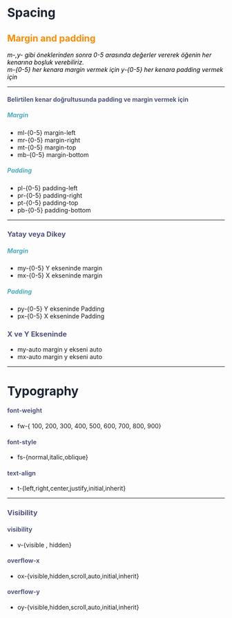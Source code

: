<style>
H1{color:#1B2430 !important;}
H2{color:DarkOrange !important;}
H3{color:#51557E !important;}
H4{color:#51557E !important;}
H5{color:#4CACBC !important;}
p{color:Black !important;}
</style>

# Spacing 
## Margin and padding
*m-,y- gibi öneklerinden  sonra 0-5 arasında değerler vererek öğenin her kenarına boşluk verebiliriz.* <br/> *m-{0-5} her kenara margin vermek için y-{0-5} her kenara padding vermek için* 


---

#### Belirtilen kenar doğrultusunda padding ve margin vermek için
##### Margin
* ml-{0-5} margin-left
* mr-{0-5} margin-right
* mt-{0-5} margin-top
* mb-{0-5} margin-bottom

##### Padding
* pl-{0-5} padding-left
* pr-{0-5} padding-right
* pt-{0-5} padding-top
* pb-{0-5} padding-bottom
---
### Yatay veya Dikey

##### Margin
* my-{0-5} Y ekseninde margin
* mx-{0-5} X ekseninde margin

##### Padding
* py-{0-5}  Y ekseninde Padding
* px-{0-5}  X ekseninde Padding

### X ve Y Ekseninde
* my-auto margin y ekseni auto
* mx-auto margin y ekseni auto


---

# Typography

#### font-weight 
* fw-{ 100, 200, 300, 400, 500, 600, 700, 800, 900}

#### font-style
* fs-{normal,italic,oblique}

#### text-align
* t-{left,right,center,justify,initial,inherit}
---
### Visibility
#### visibility
* v-{visible , hidden}

#### overflow-x
* ox-{visible,hidden,scroll,auto,initial,inherit} 

#### overflow-y
* oy-{visible,hidden,scroll,auto,initial,inherit}

